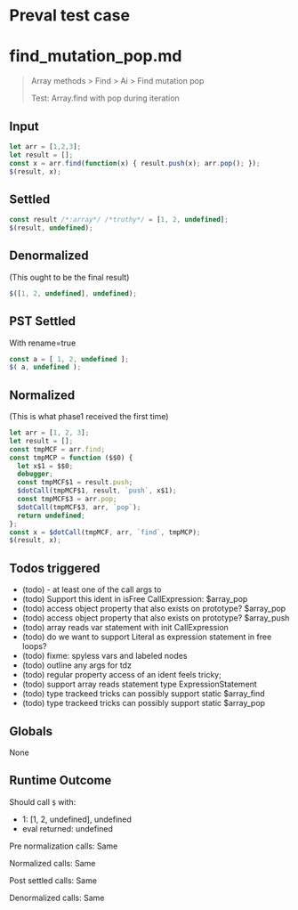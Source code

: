 # Preval test case

# find_mutation_pop.md

> Array methods > Find > Ai > Find mutation pop
>
> Test: Array.find with pop during iteration

## Input

`````js filename=intro
let arr = [1,2,3];
let result = [];
const x = arr.find(function(x) { result.push(x); arr.pop(); });
$(result, x);
`````


## Settled


`````js filename=intro
const result /*:array*/ /*truthy*/ = [1, 2, undefined];
$(result, undefined);
`````


## Denormalized
(This ought to be the final result)

`````js filename=intro
$([1, 2, undefined], undefined);
`````


## PST Settled
With rename=true

`````js filename=intro
const a = [ 1, 2, undefined ];
$( a, undefined );
`````


## Normalized
(This is what phase1 received the first time)

`````js filename=intro
let arr = [1, 2, 3];
let result = [];
const tmpMCF = arr.find;
const tmpMCP = function ($$0) {
  let x$1 = $$0;
  debugger;
  const tmpMCF$1 = result.push;
  $dotCall(tmpMCF$1, result, `push`, x$1);
  const tmpMCF$3 = arr.pop;
  $dotCall(tmpMCF$3, arr, `pop`);
  return undefined;
};
const x = $dotCall(tmpMCF, arr, `find`, tmpMCP);
$(result, x);
`````


## Todos triggered


- (todo) - at least one of the call args to
- (todo) Support this ident in isFree CallExpression: $array_pop
- (todo) access object property that also exists on prototype? $array_pop
- (todo) access object property that also exists on prototype? $array_push
- (todo) array reads var statement with init CallExpression
- (todo) do we want to support Literal as expression statement in free loops?
- (todo) fixme: spyless vars and labeled nodes
- (todo) outline any args for tdz
- (todo) regular property access of an ident feels tricky;
- (todo) support array reads statement type ExpressionStatement
- (todo) type trackeed tricks can possibly support static $array_find
- (todo) type trackeed tricks can possibly support static $array_pop


## Globals


None


## Runtime Outcome


Should call `$` with:
 - 1: [1, 2, undefined], undefined
 - eval returned: undefined

Pre normalization calls: Same

Normalized calls: Same

Post settled calls: Same

Denormalized calls: Same
